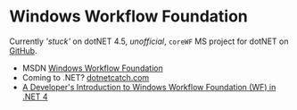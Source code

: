 # Windows Workflow Foundation

Currently *'stuck'* on dotNET 4.5, *unofficial*, `coreWF` MS project for dotNET on [GitHub](https://github.com/dmetzgar/corewf).

 * MSDN [Windows Workflow Foundation](https://msdn.microsoft.com/en-us/library/jj684582.aspx)
 * Coming to .NET? [dotnetcatch.com](http://www.dotnetcatch.com/2017/01/27/windows-workflow-foundation-coming-to-net-core/)
 * [A Developer's Introduction to Windows Workflow Foundation (WF) in .NET 4](https://msdn.microsoft.com/en-us/library/ee342461(d=printer).aspx)